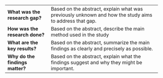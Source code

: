 |                                 |                                                                                                        |
| ------------------------------- | ------------------------------------------------------------------------------------------------------ |
| **What was the research gap?**  | Based on the abstract, explain what was previously unknown and how the study aims to address that gap. |
| **How was the research done?**  | Based on the abstract, describe the main method used in the study                                      |
| **What are the key results?**   | Based on the abstract, summarize the main findings as clearly and precisely as possible.               |
| **Why do the findings matter?** | Based on the abstract, explain what the findings suggest and why they might be important.              |
